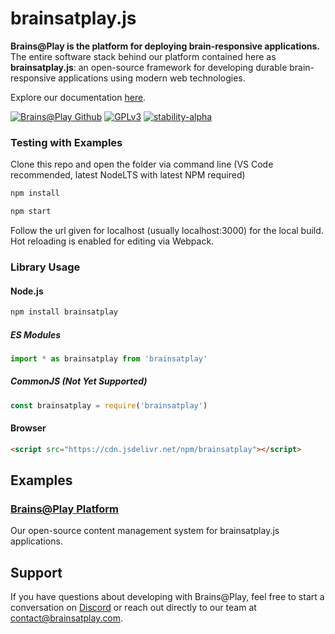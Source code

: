 
# brainsatplay.js
**Brains@Play is the platform for deploying brain-responsive applications.** The entire software stack behind our platform contained here as **brainsatplay.js**: an open-source framework for developing durable brain-responsive applications using modern web technologies. 

Explore our documentation [here](https://docs.brainsatplay.com/docs/intro).

[![Brains@Play Github](https://img.shields.io/badge/github-source_code-blue.svg?logo=github&logoColor=white)](https://github.com/brainsatplay/brainsatplay)
[![GPLv3](https://img.shields.io/badge/License-GPLv3-blue.svg)](hhttps://www.gnu.org/licenses/gpl-3.0)
[![stability-alpha](https://img.shields.io/badge/stability-alpha-f4d03f.svg)](https://github.com/mkenney/software-guides/blob/master/STABILITY-BADGES.md#alpha)

### Testing with Examples

Clone this repo and open the folder via command line (VS Code recommended, latest NodeLTS with latest NPM required)

```bash
npm install
```

```bash
npm start
```

Follow the url given for localhost (usually localhost:3000) for the local build. Hot reloading is enabled for editing via Webpack.

### Library Usage
#### Node.js
```bash
npm install brainsatplay
``` 

##### ES Modules
```javascript
import * as brainsatplay from 'brainsatplay'
```

##### CommonJS (Not Yet Supported)
```javascript
const brainsatplay = require('brainsatplay')
``` 

#### Browser
```html
<script src="https://cdn.jsdelivr.net/npm/brainsatplay"></script>
```


##  Examples
### [Brains@Play Platform](https://app.brainsatplay.com) 
Our open-source content management system for brainsatplay.js applications.

## Support
If you have questions about developing with Brains@Play, feel free to start a conversation on [Discord](https://discord.gg/tQ8P79tw8j) or reach out directly to our team at [contact@brainsatplay.com](mailto:contact@brainsatplay.com).